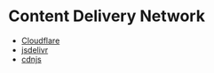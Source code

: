 # Content Delivery Network
- [Cloudflare](https://www.cloudflare.com/de-de/cdn/)
- [jsdelivr](https://www.jsdelivr.com/)
- [cdnjs](https://cdnjs.com/)